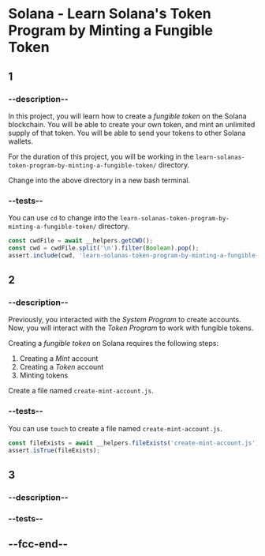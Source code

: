 # Solana - Learn Solana's Token Program by Minting a Fungible Token

## 1

### --description--

In this project, you will learn how to create a <dfn title="A digitally transferable asset whose supply is alterable.">fungible token</dfn> on the Solana blockchain. You will be able to create your own token, and mint an unlimited supply of that token. You will be able to send your tokens to other Solana wallets.

For the duration of this project, you will be working in the `learn-solanas-token-program-by-minting-a-fungible-token/` directory.

Change into the above directory in a new bash terminal.

### --tests--

You can use `cd` to change into the `learn-solanas-token-program-by-minting-a-fungible-token/` directory.

```js
const cwdFile = await __helpers.getCWD();
const cwd = cwdFile.split('\n').filter(Boolean).pop();
assert.include(cwd, 'learn-solanas-token-program-by-minting-a-fungible-token');
```

## 2

### --description--

Previously, you interacted with the _System Program_ to create accounts. Now, you will interact with the _Token Program_ to work with fungible tokens.

Creating a <dfn title="A digitally transferable asset whose supply is alterable.">fungible token</dfn> on Solana requires the following steps:

1. Creating a _Mint_ account
2. Creating a _Token_ account
3. Minting tokens

Create a file named `create-mint-account.js`.

### --tests--

You can use `touch` to create a file named `create-mint-account.js`.

```js
const fileExists = await __helpers.fileExists('create-mint-account.js');
assert.isTrue(fileExists);
```

## 3

### --description--

### --tests--

## --fcc-end--
